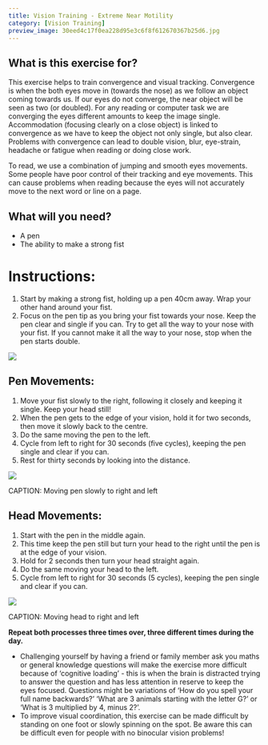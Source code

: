 ```yaml
---
title: Vision Training - Extreme Near Motility
category: [Vision Training]
preview_image: 30eed4c17f0ea228d95e3c6f8f612670367b25d6.jpg
---
```



## What is this exercise for?

This exercise helps to train convergence and visual tracking. Convergence is when the both eyes move in (towards the nose) as we follow an object coming towards us. If our eyes do not converge, the near object will be seen as two (or doubled). For any reading or computer task we are converging the eyes different amounts to keep the image single. Accommodation (focusing clearly on a close object) is linked to convergence as we have to keep the object not only single, but also clear. Problems with convergence can lead to double vision, blur, eye-strain, headache or fatigue when reading or doing close work.

To read, we use a combination of jumping and smooth eyes movements. Some people have poor control of their tracking and eye movements. This can cause problems when reading because the eyes will not accurately move to the next word or line on a page.

##  What will you need?

  * A pen
  * The ability to make a strong fist



# Instructions:

  1. Start by making a strong fist, holding up a pen 40cm away. Wrap your other hand around your fist. 
  2. Focus on the pen tip as you bring your fist towards your nose. Keep the pen clear and single if you can. Try to get all the way to your nose with your fist. If you cannot make it all the way to your nose, stop when the pen starts double. 

![](885cd68e9cd223d806d470714b8cc66170de3e28.jpg)

## Pen Movements:

  1. Move your fist slowly to the right, following it closely and keeping it single. Keep your head still!
  2. When the pen gets to the edge of your vision, hold it for two seconds, then move it slowly back to the centre. 
  3. Do the same moving the pen to the left. 
  4. Cycle from left to right for 30 seconds (five cycles), keeping the pen single and clear if you can.
  5. Rest for thirty seconds by looking into the distance. 



![](06e13e6443ac68e7244e69e53e8ebae6f56e32fd.jpg)

CAPTION: Moving pen slowly to right and left

## Head Movements:

  1. Start with the pen in the middle again.
  2. This time keep the pen still but turn your head to the right until the pen is at the edge of your vision. 
  3. Hold for 2 seconds then turn your head straight again. 
  4. Do the same moving your head to the left. 
  5. Cycle from left to right for 30 seconds (5 cycles), keeping the pen single and clear if you can.



![](18a0dfc05560a3baf66d670c610c99c2bca94ef5.jpg)

CAPTION: Moving head to right and left

**Repeat both processes three times over, three different times during the day.**

  * Challenging yourself by having a friend or family member ask you maths or general knowledge questions will make the exercise more difficult because of ‘cognitive loading’ - this is when the brain is distracted trying to answer the question and has less attention in reserve to keep the eyes focused. Questions might be variations of ‘How do you spell your full name backwards?’ ‘What are 3 animals starting with the letter G?’ or ‘What is 3 multiplied by 4, minus 2?’.
  * To improve visual coordination, this exercise can be made difficult by standing on one foot or slowly spinning on the spot. Be aware this can be difficult even for people with no binocular vision problems!


